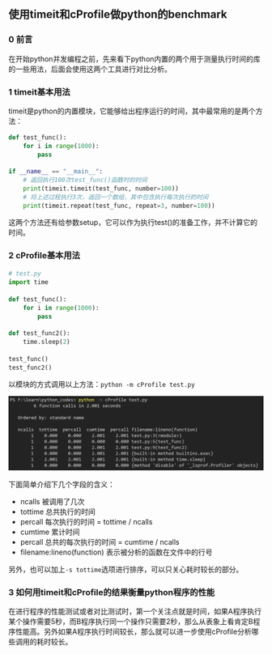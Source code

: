 ## 使用timeit和cProfile做python的benchmark

### 0 前言

在开始python并发编程之前，先来看下python内置的两个用于测量执行时间的库的一些用法，后面会使用这两个工具进行对比分析。

### 1 timeit基本用法

timeit是python的内置模块，它能够给出程序运行的时间，其中最常用的是两个方法：

``` python
def test_func():
    for i in range(1000):
        pass

if __name__ == "__main__":
    # 返回执行100次test_func()函数时的时间
    print(timeit.timeit(test_func, number=100))
    # 将上述过程执行3次，返回一个数组，其中包含执行每次执行的时间
    print(timeit.repeat(test_func, repeat=3, number=100))
```

这两个方法还有给参数setup，它可以作为执行test()的准备工作，并不计算它的时间。

### 2 cProfile基本用法

``` python
# test.py
import time

def test_func():
    for i in range(1000):
        pass

def test_func2():
    time.sleep(2)

test_func()
test_func2()
```

以模块的方式调用以上方法：`python -m cProfile test.py`

![cProfile结果](https://github.com/luofengmacheng/python/blob/master/concurrent/pics/benchmark_cprofile.png)

下面简单介绍下几个字段的含义：

* ncalls 被调用了几次
* tottime 总共执行的时间
* percall 每次执行的时间 = tottime / ncalls
* cumtime 累计时间
* percall 总共的每次执行的时间 = cumtime / ncalls
* filename:lineno(function) 表示被分析的函数在文件中的行号

另外，也可以加上`-s tottime`选项进行排序，可以只关心耗时较长的部分。

### 3 如何用timeit和cProfile的结果衡量python程序的性能

在进行程序的性能测试或者对比测试时，第一个关注点就是时间，如果A程序执行某个操作需要5秒，而B程序执行同一个操作只需要2秒，那么从表象上看肯定B程序性能高。另外如果A程序执行时间较长，那么就可以进一步使用cProfile分析哪些调用的耗时较长。
